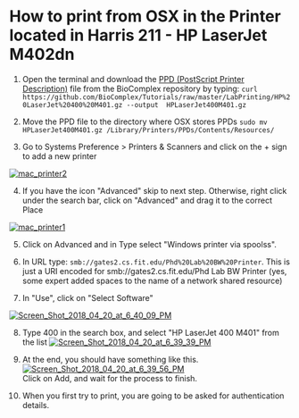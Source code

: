 # How to print from OSX in the Printer located in Harris 211 - HP LaserJet M402dn

1) Open the terminal and download the  [PPD (PostScript Printer Description)](https://en.wikipedia.org/wiki/PostScript_Printer_Description) file from the BioComplex repository by typing: 
`curl https://github.com/BioComplex/Tutorials/raw/master/LabPrinting/HP%20LaserJet%20400%20M401.gz --output  HPLaserJet400M401.gz`

2) Move the PPD file to the directory where OSX stores PPDs `sudo mv HPLaserJet400M401.gz /Library/Printers/PPDs/Contents/Resources/`

3) Go to Systems Preference > Printers & Scanners and click on the + sign to add a new printer

<a href="https://ibb.co/nL0747"><img src="https://preview.ibb.co/jzO5rn/mac_printer2.jpg" alt="mac_printer2" border="0"></a>

4) If you have the icon "Advanced" skip to next step. Otherwise, right click under the search bar, click on "Advanced" and drag it to the correct Place

<a href="https://ibb.co/b81dcS"><img src="https://preview.ibb.co/nKJPHS/mac_printer1.png" alt="mac_printer1" border="0"></a>

5) Click on Advanced and in Type select "Windows printer via spoolss". 

6) In URL type: `smb://gates2.cs.fit.edu/Phd%20Lab%20BW%20Printer`. This is just a URI encoded for smb://gates2.cs.fit.edu/Phd Lab BW Printer (yes, some expert added spaces to the name of a network shared resource)

7) In "Use", click on "Select Software"

<a href="https://imgbb.com/"><img src="https://image.ibb.co/mQ0krn/Screen_Shot_2018_04_20_at_6_40_09_PM.png" alt="Screen_Shot_2018_04_20_at_6_40_09_PM" border="0"></a>

8) Type 400 in the search box, and select "HP LaserJet 400 M401" from the list
<a href="https://imgbb.com/"><img src="https://image.ibb.co/cA3wWn/Screen_Shot_2018_04_20_at_6_39_39_PM.png" alt="Screen_Shot_2018_04_20_at_6_39_39_PM" border="0"></a>

9) At the end, you should have something like this. 
<a href="https://imgbb.com/"><img src="https://image.ibb.co/hpRN47/Screen_Shot_2018_04_20_at_6_39_56_PM.png" alt="Screen_Shot_2018_04_20_at_6_39_56_PM" border="0"></a><br>
Click on Add, and wait for the process to finish.

10) When you first try to print, you are going to be asked for authentication details.
